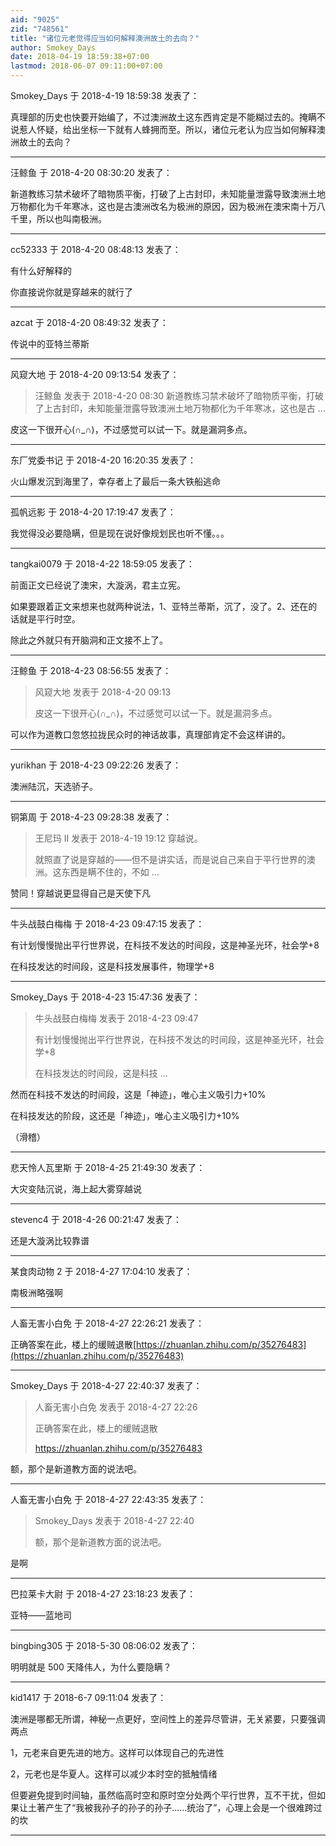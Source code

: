 ```yaml
---
aid: "9025"
zid: "748561"
title: "诸位元老觉得应当如何解释澳洲故土的去向？"
author: Smokey_Days
date: 2018-04-19 18:59:38+07:00
lastmod: 2018-06-07 09:11:00+07:00
---
```


Smokey_Days 于 2018-4-19 18:59:38 发表了：

真理部的历史也快要开始编了，不过澳洲故土这东西肯定是不能糊过去的。掩瞒不说惹人怀疑，给出坐标一下就有人蜂拥而至。所以，诸位元老认为应当如何解释澳洲故土的去向？

---

汪鲸鱼 于 2018-4-20 08:30:20 发表了：

新道教练习禁术破坏了暗物质平衡，打破了上古封印，未知能量泄露导致澳洲土地万物都化为千年寒冰，这也是古澳洲改名为极洲的原因，因为极洲在澳宋南十万八千里，所以也叫南极洲。

---

cc52333 于 2018-4-20 08:48:13 发表了：

有什么好解释的

你直接说你就是穿越来的就行了

---

azcat 于 2018-4-20 08:49:32 发表了：

传说中的亚特兰蒂斯

---

风窥大地 于 2018-4-20 09:13:54 发表了：

> 汪鲸鱼 发表于 2018-4-20 08:30 新道教练习禁术破坏了暗物质平衡，打破了上古封印，未知能量泄露导致澳洲土地万物都化为千年寒冰，这也是古 ...

皮这一下很开心(∩_∩)，不过感觉可以试一下。就是漏洞多点。

---

东厂党委书记 于 2018-4-20 16:20:35 发表了：

火山爆发沉到海里了，幸存者上了最后一条大铁船逃命

---

孤帆远影 于 2018-4-20 17:19:47 发表了：

我觉得没必要隐瞒，但是现在说好像规划民也听不懂。。。

---

tangkai0079 于 2018-4-22 18:59:05 发表了：

前面正文已经说了澳宋，大漩涡，君主立宪。

如果要跟着正文来想来也就两种说法，1、亚特兰蒂斯，沉了，没了。2、还在的话就是平行时空。

除此之外就只有开脑洞和正文接不上了。

---

汪鲸鱼 于 2018-4-23 08:56:55 发表了：

> 风窥大地 发表于 2018-4-20 09:13
>
> 皮这一下很开心(∩_∩)，不过感觉可以试一下。就是漏洞多点。

可以作为道教口忽悠拉拢民众时的神话故事，真理部肯定不会这样讲的。

---

yurikhan 于 2018-4-23 09:22:26 发表了：

澳洲陆沉，天选骄子。

---

铜第周 于 2018-4-23 09:28:38 发表了：

> 王尼玛 II 发表于 2018-4-19 19:12 穿越说。
>
> 就照直了说是穿越的——但不是讲实话，而是说自己来自于平行世界的澳洲。这东西是瞒不住的，不如 ...

赞同！穿越说更显得自己是天使下凡

---

牛头战鼓白梅梅 于 2018-4-23 09:47:15 发表了：

有计划慢慢抛出平行世界说，在科技不发达的时间段，这是神圣光环，社会学+8

在科技发达的时间段，这是科技发展事件，物理学+8

---

Smokey_Days 于 2018-4-23 15:47:36 发表了：

> 牛头战鼓白梅梅 发表于 2018-4-23 09:47
>
> 有计划慢慢抛出平行世界说，在科技不发达的时间段，这是神圣光环，社会学+8
>
> 在科技发达的时间段，这是科技 ...

然而在科技不发达的时间段，这是「神迹」，唯心主义吸引力+10%

在科技发达的阶段，这还是「神迹」，唯心主义吸引力+10%

（滑稽）

---

悲天怜人瓦里斯 于 2018-4-25 21:49:30 发表了：

大灾变陆沉说，海上起大雾穿越说

---

stevenc4 于 2018-4-26 00:21:47 发表了：

还是大漩涡比较靠谱

---

某食肉动物 2 于 2018-4-27 17:04:10 发表了：

南极洲略强啊

---

人畜无害小白免 于 2018-4-27 22:26:21 发表了：

正确答案在此，楼上的缓贼退散[https://zhuanlan.zhihu.com/p/35276483](https://zhuanlan.zhihu.com/p/35276483)

---

Smokey_Days 于 2018-4-27 22:40:37 发表了：

> 人畜无害小白免 发表于 2018-4-27 22:26
>
> 正确答案在此，楼上的缓贼退散
>
> https://zhuanlan.zhihu.com/p/35276483

额，那个是新道教方面的说法吧。

---

人畜无害小白免 于 2018-4-27 22:43:35 发表了：

> Smokey_Days 发表于 2018-4-27 22:40
>
> 额，那个是新道教方面的说法吧。

是啊

---

巴拉莱卡大尉 于 2018-4-27 23:18:23 发表了：

亚特——蓝地司

---

bingbing305 于 2018-5-30 08:06:02 发表了：

明明就是 500 天降伟人，为什么要隐瞒？

---

kid1417 于 2018-6-7 09:11:04 发表了：

澳洲是哪都无所谓，神秘一点更好，空间性上的差异尽管讲，无关紧要，只要强调两点

1，元老来自更先进的地方。这样可以体现自己的先进性

2，元老也是华夏人。这样可以减少本时空的抵触情绪

但要避免提到时间轴，虽然临高时空和原时空分处两个平行世界，互不干扰，但如果让土著产生了“我被我孙子的孙子的孙子……统治了”，心理上会是一个很难跨过的坎

---
